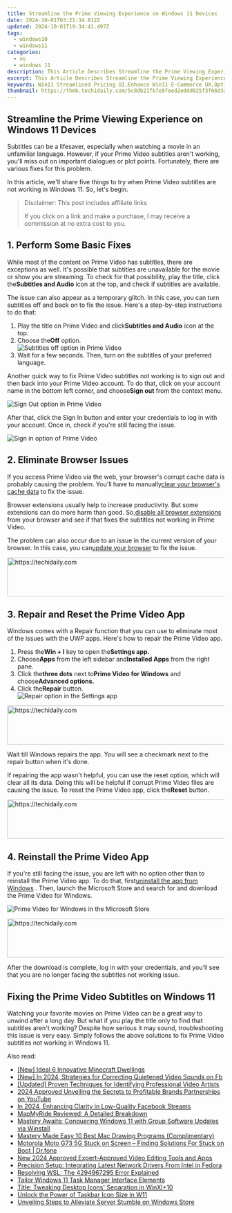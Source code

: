 ```yaml
---
title: Streamline the Prime Viewing Experience on Windows 11 Devices
date: 2024-10-01T03:21:34.812Z
updated: 2024-10-01T19:34:41.497Z
tags:
  - windows10
  - windows11
categories:
  - os
  - windows 11
description: This Article Describes Streamline the Prime Viewing Experience on Windows 11 Devices
excerpt: This Article Describes Streamline the Prime Viewing Experience on Windows 11 Devices
keywords: Win11 Streamlined Pricing UI,Enhance Win11 E-Commerce UX,Optimize Win11 Shopping Interface,Simplify Win11 Online Shop Experience,Improve Win11 Product Display,Boost Win11 Sales Page Performance,Enhance Win11 Checkout Process
thumbnail: https://thmb.techidaily.com/5c8db21fb7e97eed2eddd025f3f66d3a9e58c7bc74fde8e765814f3eec97fd83.jpg
---
```


## Streamline the Prime Viewing Experience on Windows 11 Devices

 Subtitles can be a lifesaver, especially when watching a movie in an unfamiliar language. However, if your Prime Video subtitles aren't working, you'll miss out on important dialogues or plot points. Fortunately, there are various fixes for this problem.

 In this article, we'll share five things to try when Prime Video subtitles are not working in Windows 11\. So, let's begin.

>  Disclaimer: This post includes affiliate links
>
>  If you click on a link and make a purchase, I may receive a commission at no extra cost to you.
>

## 1\. Perform Some Basic Fixes

 While most of the content on Prime Video has subtitles, there are exceptions as well. It's possible that subtitles are unavailable for the movie or show you are streaming. To check for that possibility, play the title, click the**Subtitles and Audio** icon at the top, and check if subtitles are available.

 The issue can also appear as a temporary glitch. In this case, you can turn subtitles off and back on to fix the issue. Here's a step-by-step instructions to do that:

1. Play the title on Prime Video and click**Subtitles and Audio** icon at the top.
2. Choose the**Off** option.  
![Subtitles off option in Prime Video](https://static1.makeuseofimages.com/wordpress/wp-content/uploads/2023/05/subtitles-off-option.jpg)
3. Wait for a few seconds. Then, turn on the subtitles of your preferred language.

 Another quick way to fix Prime Video subtitles not working is to sign out and then back into your Prime Video account. To do that, click on your account name in the bottom left corner, and choose**Sign out** from the context menu.

![Sign Out option in Prime Video](https://static1.makeuseofimages.com/wordpress/wp-content/uploads/2023/05/sign-out.jpg)

 After that, click the Sign In button and enter your credentials to log in with your account. Once in, check if you're still facing the issue.

![Sign in option of Prime Video](https://static1.makeuseofimages.com/wordpress/wp-content/uploads/2023/05/sign-in-option.jpg)

## 2\. Eliminate Browser Issues

 If you access Prime Video via the web, your browser's corrupt cache data is probably causing the problem. You'll have to manually[clear your browser's cache data](https://www.makeuseof.com/how-to-clear-cookies-cache-in-chrome/) to fix the issue.

 Browser extensions usually help to increase productivity. But some extensions can do more harm than good. So,[disable all browser extensions](https://www.makeuseof.com/tag/how-to-clean-up-your-browser-extensions-the-easy-way/) from your browser and see if that fixes the subtitles not working in Prime Video.

 The problem can also occur due to an issue in the current version of your browser. In this case, you can[update your browser](https://www.makeuseof.com/how-to-update-chrome-firefox-edge-desktop-mobile/) to fix the issue.

<!-- affiliate ads begin -->
<a href="https://sentrypc.7eer.net/c/5597632/398455/3022" target="_top" id="398455">
  <img src="//a.impactradius-go.com/display-ad/3022-398455" border="0" alt="https://techidaily.com" width="728" height="90"/>
</a>
<img height="0" width="0" src="https://sentrypc.7eer.net/i/5597632/398455/3022" style="position:absolute;visibility:hidden;" border="0" />
<!-- affiliate ads end -->

## 3\. Repair and Reset the Prime Video App

 Windows comes with a Repair function that you can use to eliminate most of the issues with the UWP apps. Here's how to repair the Prime Video app.

1. Press the**Win + I** key to open the**Settings app.**
2. Choose**Apps** from the left sidebar and**Installed Apps** from the right pane.
3. Click the**three dots** next to**Prime Video for Windows** and choose**Advanced options.**
4. Click the**Repair** button.  
![Repair option in the Settings app](https://static1.makeuseofimages.com/wordpress/wp-content/uploads/2023/05/repair-option.jpg)

<!-- affiliate ads begin -->
<a href="https://appsumo.8odi.net/c/5597632/2105860/7443" target="_top" id="2105860">
  <img src="//a.impactradius-go.com/display-ad/7443-2105860" border="0" alt="https://techidaily.com" width="728" height="90"/>
</a>
<img height="0" width="0" src="https://appsumo.8odi.net/i/5597632/2105860/7443" style="position:absolute;visibility:hidden;" border="0" />
<!-- affiliate ads end -->

 Wait till Windows repairs the app. You will see a checkmark next to the repair button when it's done.

 If repairing the app wasn't helpful, you can use the reset option, which will clear all its data. Doing this will be helpful if corrupt Prime Video files are causing the issue. To reset the Prime Video app, click the**Reset** button.

<!-- affiliate ads begin -->
<a href="https://appsumo.8odi.net/c/5597632/2118311/7443" target="_top" id="2118311">
  <img src="//a.impactradius-go.com/display-ad/7443-2118311" border="0" alt="https://techidaily.com" width="728" height="90"/>
</a>
<img height="0" width="0" src="https://appsumo.8odi.net/i/5597632/2118311/7443" style="position:absolute;visibility:hidden;" border="0" />
<!-- affiliate ads end -->

## 4\. Reinstall the Prime Video App

 If you're still facing the issue, you are left with no option other than to reinstall the Prime Video app. To do that, first[uninstall the app from Windows](https://www.makeuseof.com/windows-11-different-ways-to-uninstall-software/) . Then, launch the Microsoft Store and search for and download the Prime Video for Windows.

![Prime Video for Windows in the Microsoft Store](https://static1.makeuseofimages.com/wordpress/wp-content/uploads/2023/05/prime-video-for-windows.jpg)

<!-- affiliate ads begin -->
<a href="https://appsumo.8odi.net/c/5597632/2075482/7443" target="_top" id="2075482">
  <img src="//a.impactradius-go.com/display-ad/7443-2075482" border="0" alt="https://techidaily.com" width="728" height="90"/>
</a>
<img height="0" width="0" src="https://appsumo.8odi.net/i/5597632/2075482/7443" style="position:absolute;visibility:hidden;" border="0" />
<!-- affiliate ads end -->

 After the download is complete, log in with your credentials, and you'll see that you are no longer facing the subtitles not working issue.

## Fixing the Prime Video Subtitles on Windows 11

 Watching your favorite movies on Prime Video can be a great way to unwind after a long day. But what if you play the title only to find that subtitles aren't working? Despite how serious it may sound, troubleshooting this issue is very easy. Simply follows the above solutions to fix Prime Video subtitles not working in Windows 11.

<ins class="adsbygoogle"
     style="display:block"
     data-ad-format="autorelaxed"
     data-ad-client="ca-pub-7571918770474297"
     data-ad-slot="1223367746"></ins>

<ins class="adsbygoogle"
     style="display:block"
     data-ad-client="ca-pub-7571918770474297"
     data-ad-slot="8358498916"
     data-ad-format="auto"
     data-full-width-responsive="true"></ins>

<span class="atpl-alsoreadstyle">Also read:</span>
<div><ul>
<li><a href="https://video-screen-grab.techidaily.com/new-ideal-6-innovative-minecraft-dwellings/"><u>[New] Ideal 6 Innovative Minecraft Dwellings</u></a></li>
<li><a href="https://facebook-videos.techidaily.com/new-in-2024-strategies-for-correcting-quietened-video-sounds-on-fb/"><u>[New] In 2024, Strategies for Correcting Quietened Video Sounds on Fb</u></a></li>
<li><a href="https://extra-approaches.techidaily.com/updated-proven-techniques-for-identifying-professional-video-artists/"><u>[Updated] Proven Techniques for Identifying Professional Video Artists</u></a></li>
<li><a href="https://some-guidance.techidaily.com/2024-approved-unveiling-the-secrets-to-profitable-brands-partnerships-on-youtube/"><u>2024 Approved Unveiling the Secrets to Profitable Brands Partnerships on YouTube</u></a></li>
<li><a href="https://facebook-video-files.techidaily.com/in-2024-enhancing-clarity-in-low-quality-facebook-streams/"><u>In 2024, Enhancing Clarity in Low-Quality Facebook Streams</u></a></li>
<li><a href="https://windows11.techidaily.com/mapmyride-reviewed-a-detailed-breakdown/"><u>MapMyRide Reviewed: A Detailed Breakdown</u></a></li>
<li><a href="https://windows11.techidaily.com/mastery-awaits-conquering-windows-11-with-group-software-updates-via-winstall/"><u>Mastery Awaits: Conquering Windows 11 with Group Software Updates via Winstall</u></a></li>
<li><a href="https://extra-tips.techidaily.com/mastery-made-easy-10-best-mac-drawing-programs-complimentary/"><u>Mastery Made Easy 10 Best Mac Drawing Programs (Complimentary)</u></a></li>
<li><a href="https://fix-guide.techidaily.com/motorola-moto-g73-5g-stuck-on-screen-finding-solutions-for-stuck-on-boot-drfone-by-drfone-fix-android-problems-fix-android-problems/"><u>Motorola Moto G73 5G Stuck on Screen – Finding Solutions For Stuck on Boot | Dr.fone</u></a></li>
<li><a href="https://smart-video-creator.techidaily.com/new-2024-approved-expert-approved-video-editing-tools-and-apps/"><u>New 2024 Approved Expert-Approved Video Editing Tools and Apps</u></a></li>
<li><a href="https://windows11.techidaily.com/precision-setup-integrating-latest-network-drivers-from-intel-in-fedora/"><u>Precision Setup: Integrating Latest Network Drivers From Intel in Fedora</u></a></li>
<li><a href="https://win11.techidaily.com/resolving-wsl-the-4294967295-error-explained/"><u>Resolving WSL: The 4294967295 Error Explained</u></a></li>
<li><a href="https://windows11.techidaily.com/tailor-windows-11-task-manager-interface-elements/"><u>Tailor Windows 11 Task Manager Interface Elements</u></a></li>
<li><a href="https://windows11.techidaily.com/title-tweaking-desktop-icons-separation-in-winxiplus10/"><u>Title: Tweaking Desktop Icons' Separation in WinXI+10</u></a></li>
<li><a href="https://windows11.techidaily.com/unlock-the-power-of-taskbar-icon-size-in-w11/"><u>Unlock the Power of Taskbar Icon Size in W11</u></a></li>
<li><a href="https://windows11.techidaily.com/unveiling-steps-to-alleviate-server-stumble-on-windows-store/"><u>Unveiling Steps to Alleviate Server Stumble on Windows Store</u></a></li>
</ul></div>

